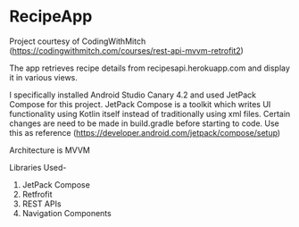 # RecipeApp

Project courtesy of CodingWithMitch (https://codingwithmitch.com/courses/rest-api-mvvm-retrofit2)

The app retrieves recipe details from recipesapi.herokuapp.com and display it in various views.

I specifically installed Android Studio Canary 4.2 and used JetPack Compose for this project. 
JetPack Compose is a toolkit which writes UI functionality using Kotlin itself instead of traditionally using xml files. 
Certain changes are need to be made in build.gradle before starting to code. Use this as reference (https://developer.android.com/jetpack/compose/setup)

Architecture is MVVM

Libraries Used-
1) JetPack Compose
2) Retfrofit
3) REST APIs
4) Navigation Components
